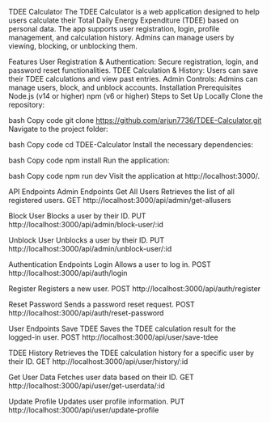 TDEE Calculator
The TDEE Calculator is a web application designed to help users calculate their Total Daily Energy Expenditure (TDEE) based on personal data. The app supports user registration, login, profile management, and calculation history. Admins can manage users by viewing, blocking, or unblocking them.

Features
User Registration & Authentication: Secure registration, login, and password reset functionalities.
TDEE Calculation & History: Users can save their TDEE calculations and view past entries.
Admin Controls: Admins can manage users, block, and unblock accounts.
Installation
Prerequisites
Node.js (v14 or higher)
npm (v6 or higher)
Steps to Set Up Locally
Clone the repository:

bash
Copy code
git clone https://github.com/arjun7736/TDEE-Calculator.git
Navigate to the project folder:

bash
Copy code
cd TDEE-Calculator
Install the necessary dependencies:

bash
Copy code
npm install
Run the application:

bash
Copy code
npm run dev
Visit the application at http://localhost:3000/.

API Endpoints
Admin Endpoints
Get All Users
Retrieves the list of all registered users.
GET http://localhost:3000/api/admin/get-allusers

Block User
Blocks a user by their ID.
PUT http://localhost:3000/api/admin/block-user/:id

Unblock User
Unblocks a user by their ID.
PUT http://localhost:3000/api/admin/unblock-user/:id

Authentication Endpoints
Login
Allows a user to log in.
POST http://localhost:3000/api/auth/login

Register
Registers a new user.
POST http://localhost:3000/api/auth/register

Reset Password
Sends a password reset request.
POST http://localhost:3000/api/auth/reset-password

User Endpoints
Save TDEE
Saves the TDEE calculation result for the logged-in user.
POST http://localhost:3000/api/user/save-tdee

TDEE History
Retrieves the TDEE calculation history for a specific user by their ID.
GET http://localhost:3000/api/user/history/:id

Get User Data
Fetches user data based on their ID.
GET http://localhost:3000/api/user/get-userdata/:id

Update Profile
Updates user profile information.
PUT http://localhost:3000/api/user/update-profile


